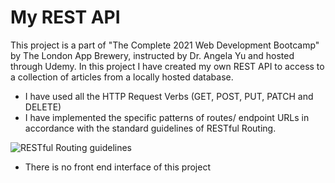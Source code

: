 # My REST API
This project is a part of "The Complete 2021 Web Development Bootcamp" by The London App Brewery, instructed by Dr. Angela Yu and hosted through Udemy. In this project I have created my own REST API to access to a collection of articles from a locally hosted database.

- I have used all the HTTP Request Verbs (GET, POST, PUT, PATCH and DELETE)
- I have implemented the specific patterns of routes/ endpoint URLs in accordance with the standard guidelines of RESTful Routing.    

![RESTful Routing guidelines](https://s3.us-west-2.amazonaws.com/secure.notion-static.com/a65415fa-333c-46ad-9116-39ebd9ee52d4/Untitled.png?X-Amz-Algorithm=AWS4-HMAC-SHA256&X-Amz-Credential=AKIAT73L2G45O3KS52Y5%2F20210909%2Fus-west-2%2Fs3%2Faws4_request&X-Amz-Date=20210909T132706Z&X-Amz-Expires=86400&X-Amz-Signature=792f030d88c03dd1e43d163c6833bd5a58c96e9d3db0b18c84bcaef65b02ae0f&X-Amz-SignedHeaders=host&response-content-disposition=filename%20%3D%22Untitled.png%22)
    
- There is no front end interface of this project
